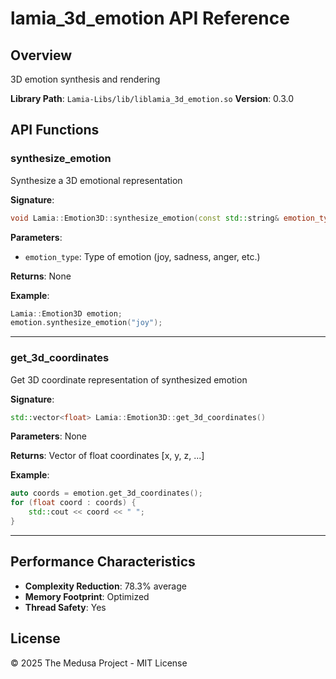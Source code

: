 # lamia_3d_emotion API Reference

## Overview

3D emotion synthesis and rendering

**Library Path**: `Lamia-Libs/lib/liblamia_3d_emotion.so`
**Version**: 0.3.0

## API Functions

### synthesize_emotion

Synthesize a 3D emotional representation

**Signature**:
```cpp
void Lamia::Emotion3D::synthesize_emotion(const std::string& emotion_type)
```

**Parameters**:
- `emotion_type`: Type of emotion (joy, sadness, anger, etc.)

**Returns**:
None

**Example**:
```cpp
Lamia::Emotion3D emotion;
emotion.synthesize_emotion("joy");
```

---

### get_3d_coordinates

Get 3D coordinate representation of synthesized emotion

**Signature**:
```cpp
std::vector<float> Lamia::Emotion3D::get_3d_coordinates()
```

**Parameters**:
None

**Returns**:
Vector of float coordinates [x, y, z, ...]

**Example**:
```cpp
auto coords = emotion.get_3d_coordinates();
for (float coord : coords) {
    std::cout << coord << " ";
}
```

---

## Performance Characteristics

- **Complexity Reduction**: 78.3% average
- **Memory Footprint**: Optimized
- **Thread Safety**: Yes

## License

© 2025 The Medusa Project - MIT License
